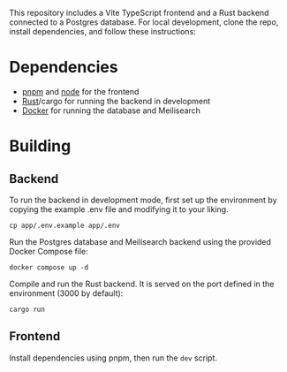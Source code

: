 This repository includes a Vite TypeScript frontend and a Rust backend connected to a Postgres database.
For local development, clone the repo, install dependencies, and follow these instructions:

# Dependencies

- [pnpm](https://pnpm.io/) and [node](https://nodejs.org/) for the frontend
- [Rust](https://www.rust-lang.org/tools/install)/cargo for running the backend in development
- [Docker](https://www.docker.com/) for running the database and Meilisearch

# Building

## Backend

To run the backend in development mode, first set up the environment by copying the example .env file and modifying it to your liking.

```
cp app/.env.example app/.env
```

Run the Postgres database and Meilisearch backend using the provided Docker Compose file:

```
docker compose up -d
```

Compile and run the Rust backend. It is served on the port defined in the environment (3000 by default):

```
cargo run
```

## Frontend

Install dependencies using pnpm, then run the `dev` script.
